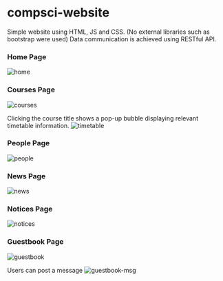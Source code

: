 # compsci-website
Simple website using HTML, JS and CSS. (No external libraries such as bootstrap were used)
Data communication is achieved using RESTful API.

### Home Page
![home](https://user-images.githubusercontent.com/41742440/53295440-65f3c080-3860-11e9-981b-674052761ec7.JPG)

### Courses Page
![courses](https://user-images.githubusercontent.com/41742440/53295449-87ed4300-3860-11e9-8cfa-b6fd51513b55.JPG)

Clicking the course title shows a pop-up bubble displaying relevant timetable information.
![timetable](https://user-images.githubusercontent.com/41742440/53295451-8ae83380-3860-11e9-987a-f7b25fd00fde.JPG)

### People Page
![people](https://user-images.githubusercontent.com/41742440/53295478-af441000-3860-11e9-831a-57dc941c4eb6.JPG)

### News Page
![news](https://user-images.githubusercontent.com/41742440/53295479-b10dd380-3860-11e9-964f-8508d397573a.JPG)

### Notices Page
![notices](https://user-images.githubusercontent.com/41742440/53295480-b23f0080-3860-11e9-8dc0-8887e4528d74.JPG)

### Guestbook Page
![guestbook](https://user-images.githubusercontent.com/41742440/53295482-c1be4980-3860-11e9-8a56-c5df12cbb766.JPG)

Users can post a message
![guestbook-msg](https://user-images.githubusercontent.com/41742440/53295483-c2ef7680-3860-11e9-90bd-bb57da53f8af.JPG)
